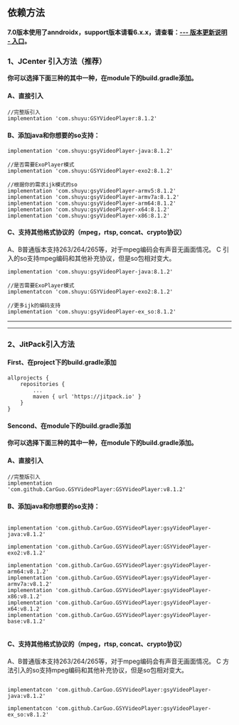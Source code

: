 ## 依赖方法


#### 7.0版本使用了anndroidx，support版本请看6.x.x，请查看：[--- 版本更新说明 - 入口](https://github.com/CarGuo/GSYVideoPlayer/blob/master/doc/UPDATE_VERSION.md)。

### 1、JCenter 引入方法（推荐）

**你可以选择下面三种的其中一种，在module下的build.gradle添加。**

#### A、直接引入
```
//完整版引入
implementation 'com.shuyu:GSYVideoPlayer:8.1.2'

```

#### B、添加java和你想要的so支持：

```
implementation 'com.shuyu:gsyVideoPlayer-java:8.1.2'

//是否需要ExoPlayer模式
implementation 'com.shuyu:GSYVideoPlayer-exo2:8.1.2'

//根据你的需求ijk模式的so
implementation 'com.shuyu:gsyVideoPlayer-armv5:8.1.2'
implementation 'com.shuyu:gsyVideoPlayer-armv7a:8.1.2'
implementation 'com.shuyu:gsyVideoPlayer-arm64:8.1.2'
implementation 'com.shuyu:gsyVideoPlayer-x64:8.1.2'
implementation 'com.shuyu:gsyVideoPlayer-x86:8.1.2'

```

#### C、支持其他格式协议的（mpeg，rtsp, concat、crypto协议）

A、B普通版本支持263/264/265等，对于mpeg编码会有声音无画面情况。
C 引入的so支持mpeg编码和其他补充协议，但是so包相对变大。
 
```
implementation 'com.shuyu:gsyVideoPlayer-java:8.1.2'

//是否需要ExoPlayer模式
implementatcon 'com.shuyu:GSYVideoPlayer-exo2:8.1.2'

//更多ijk的编码支持
implementation 'com.shuyu:gsyVideoPlayer-ex_so:8.1.2'

```

--------------------------------------------------------------------------------
--------------------------------------------------------------------------------

### 2、JitPack引入方法

#### First、在project下的build.gradle添加
```
allprojects {
	repositories {
		...
		maven { url 'https://jitpack.io' }
	}
}
```

#### Sencond、在module下的build.gradle添加

**你可以选择下面三种的其中一种，在module下的build.gradle添加。**

#### A、直接引入
```
//完整版引入
implementation 'com.github.CarGuo.GSYVideoPlayer:GSYVideoPlayer:v8.1.2'

```


#### B、添加java和你想要的so支持：

```

implementation 'com.github.CarGuo.GSYVideoPlayer:gsyVideoPlayer-java:v8.1.2'

implementation 'com.github.CarGuo.GSYVideoPlayer:GSYVideoPlayer-exo2:v8.1.2'

implementation 'com.github.CarGuo.GSYVideoPlayer:gsyVideoPlayer-arm64:v8.1.2'
implementation 'com.github.CarGuo.GSYVideoPlayer:gsyVideoPlayer-armv7a:v8.1.2'
implementation 'com.github.CarGuo.GSYVideoPlayer:gsyVideoPlayer-x86:v8.1.2'
implementation 'com.github.CarGuo.GSYVideoPlayer:gsyVideoPlayer-x64:v8.1.2'
implementation 'com.github.CarGuo.GSYVideoPlayer:gsyVideoPlayer-base:v8.1.2'


```

#### C、支持其他格式协议的（mpeg，rtsp, concat、crypto协议）

A、B普通版本支持263/264/265等，对于mpeg编码会有声音无画面情况。
C 方法引入的so支持mpeg编码和其他补充协议，但是so包相对变大。
 
```

implementatcon 'com.github.CarGuo.GSYVideoPlayer:gsyVideoPlayer-java:v8.1.2'

implementatcon 'com.github.CarGuo.GSYVideoPlayer:gsyVideoPlayer-ex_so:v8.1.2'

```
